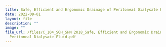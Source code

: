 ```yaml
---
title: Safe, Efficient and Ergonomic Drainage of Peritoneal Dialysate Fluid
date: 2022-09-01
layout: file
description: ""
image: ""
file_url: /files/C_104_SGH_SHM 2018_Safe, Efficient and Ergonomic Drainage of
  Peritoneal Dialysate Fluid.pdf
---
```

